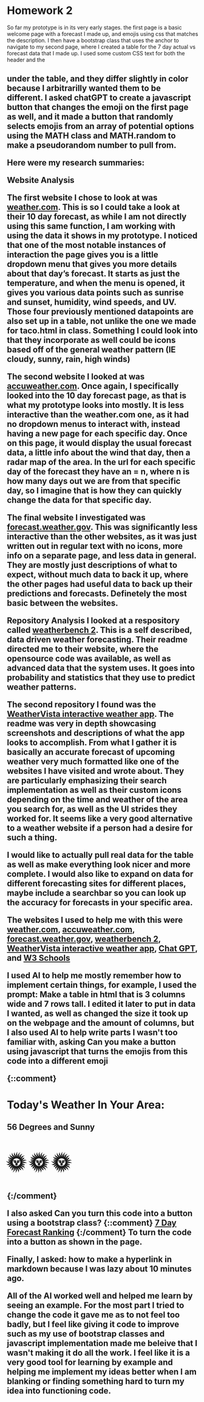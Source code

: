 ﻿# Homework 2
 So far my prototype is in its very early stages. the first page is a basic welcome page with a forecast I made up, and emojis using css that matches the description. I then have a bootstrap class that uses the anchor to navigate to my second page, where I created a table for the 7 day actual vs forecast data that I made up. I used some custom CSS text for both the header and the <h2> under the table, and they differ slightly in color because I arbitrarilly wanted them to be different. I asked chatGPT to create a javascript button that changes the emoji on the first page as well, and it made a button that randomly selects emojis from an array of potential options using the MATH class and MATH.random to make a pseudorandom number to pull from.
 
Here were my research summaries: 

Website Analysis

The first website I chose to look at was [weather.com](weather.com). This is so I could take a look at their 10 day forecast, as while I am not directly using this same function, I am working with using the data it shows in my prototype. I noticed that one of the most notable instances of interaction the page gives you is a little dropdown menu that gives you more details about that day’s forecast. It starts as just the temperature, and when the menu is opened, it gives you various data points such as sunrise and sunset, humidity, wind speeds, and UV. Those four previously mentioned datapoints are also set up in a table, not unlike the one we made for taco.html in class. Something I could look into that they incorporate as well could be icons based off of the general weather pattern (IE cloudy, sunny, rain, high winds)

The second website I looked at was [accuweather.com](accuweather.com). Once again, I specifically looked into the 10 day forecast page, as that is what my prototype looks into mostly. It is less interactive than the weather.com one, as it had no dropdown menus to interact with, instead having a new page for each specific day. Once on this page, it would display the usual forecast data, a little info about the wind that day, then a radar map of the area. In the url for each specific day of the forecast they have an = n, where n is how many days out we are from that specific day, so I imagine that is how they can quickly change the data for that specific day.

The final website I investigated was [forecast.weather.gov](forecast.weather.gov). This was significantly less interactive than the  other websites, as it was just written out in regular text with no icons, more info on a separate page, and less data in general. They are mostly just descriptions of what to expect, without much data to back it up, where the other pages had useful data to back up their predictions and forecasts. Definetely the most basic between the websites. 

Repository Analysis
I looked at a respository called [weatherbench 2]([forecast.weather.gov](https://github.com/google-research/weatherbench2)). This is a self described, data driven weather forecasting. Their readme directed me to their website, where the opensource code was available, as well as advanced data that the system uses. It goes into probability and statistics that they use to predict weather patterns.

The second repository I found was the [WeatherVista interactive weather app]([[forecast.weather.gov](https://github.com/google-research/weatherbench2)](https://github.com/wasimtikki120/WeatherVista-Interactive-Weather-App)). The readme was very in depth showcasing screenshots and descriptions of what the app looks to accomplish. From what I gather it is basically an accurate forecast of upcoming weather very much formatted like one of the websites I have visited and wrote about. They are particularly emphasizing their search implementation as well as their custom icons depending on the time and weather of the area you search for, as well as the UI strides they worked for. It seems like a very good alternative to a weather website if a person had a desire for such a thing. 

I would like to actually pull real data for the table as well as make everything look nicer and more complete. I would also like to expand on data for different forecasting sites for different places, maybe include a searchbar so you can look up the accuracy for forecasts in your specific area.

The websites I used to help me with this were [weather.com](weather.com), [accuweather.com](accuweather.com), [forecast.weather.gov](forecast.weather.gov), [weatherbench 2]([forecast.weather.gov](https://github.com/google-research/weatherbench2)), [WeatherVista interactive weather app]([[forecast.weather.gov](https://github.com/google-research/weatherbench2)](https://github.com/wasimtikki120/WeatherVista-Interactive-Weather-App)), [Chat GPT](https://chat.openai.com), and [W3 Schools](https://www.w3schools.com)

I used AI to help me mostly remember how to implement certain things, for example, I used the prompt: Make a table in html that is 3 columns wide and 7 rows tall. I edited it later to put in data I wanted, as well as changed the size it took up on the webpage and the amount of columns, but I also used AI to help write parts I wasn't too familiar with, asking Can you make a button using javascript that turns the emojis from this code into a different emoji

{::comment}
<h1>Today's Weather In Your Area: </h1>
<h2>
   56 Degrees and Sunny <p style="font-size:48px">
      &#127774; &#x1F31E; &#127774;
   </p>
<h2> 
{:/comment}



I also asked Can you turn this code into a button using a bootstrap class? 
{::comment}
<a href="/SearchResults">7 Day Forecast Ranking</a>
{:/comment}
To turn the code into a button as shown in the page.

Finally, I asked: how to make a hyperlink in markdown because I was lazy about 10 minutes ago.

All of the AI worked well and helped me learn by seeing an example. For the most part I tried to change the code it gave me as to not feel too badly, but I feel like giving it code to improve such as my use of bootstrap classes and javascript implementation made me beleive that I wasn't making it do all the work. I feel like it is a very good tool for learning by example and helping me implement my ideas better when I am blanking or finding something hard to turn my idea into functioning code.
